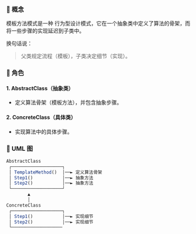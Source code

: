 ### 🔹 概念

模板方法模式是一种 行为型设计模式，它在一个抽象类中定义了算法的骨架，而将一些步骤的实现延迟到子类中。

换句话说：

> 父类规定流程（模板），子类决定细节（实现）。

### 🔹 角色

#### 1. AbstractClass（抽象类）

* 定义算法骨架（模板方法），并包含抽象步骤。

#### 2. ConcreteClass（具体类）

* 实现算法中的具体步骤。

### 🔹 UML 图

```javascript
AbstractClass
 ┌───────────────────┐
 │ TemplateMethod()  │──► 定义算法骨架
 │ Step1()           │──► 抽象方法
 │ Step2()           │──► 抽象方法
 └───────────────────┘
        ▲
        │
ConcreteClass
 ┌───────────────────┐
 │ Step1()           │──► 实现细节
 │ Step2()           │──► 实现细节
 └───────────────────
```